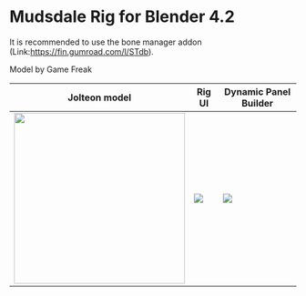 # Mudsdale Rig for Blender 4.2

It is recommended to use the bone manager addon (Link:https://fin.gumroad.com/l/STdb).

Model by Game Freak

| Jolteon model | Rig UI | Dynamic Panel Builder |
|-------------|--------|-----------------------|
|<img src="https://github.com/user-attachments/assets/782d53f3-90be-45c2-84d7-7647354dd616" width="300"/>|<img src="https://github.com/user-attachments/assets/3e1433f6-8ff4-49ed-b552-309bf79746f2">|<img src="https://github.com/user-attachments/assets/f30eeb5e-32d1-4d51-a70c-eb7fca87cfb6"> |
